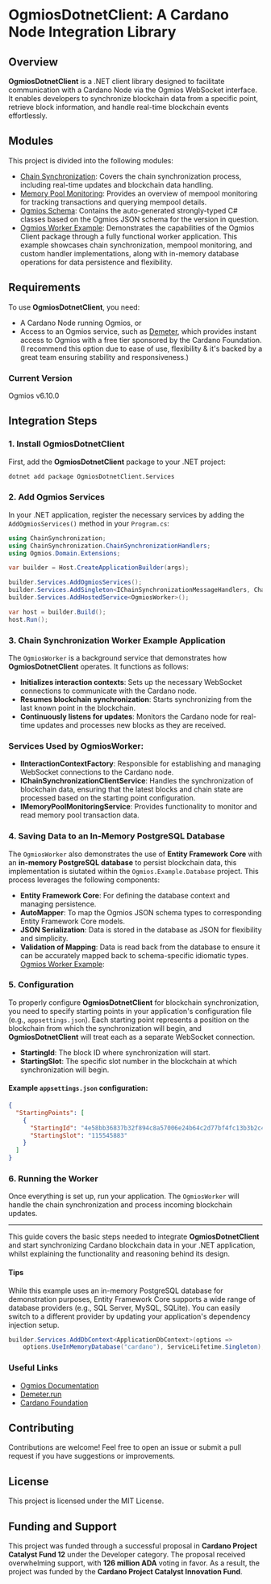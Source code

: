 # OgmiosDotnetClient: A Cardano Node Integration Library

## Overview

**OgmiosDotnetClient** is a .NET client library designed to facilitate communication with a Cardano Node via the Ogmios WebSocket interface. It enables developers to synchronize blockchain data from a specific point, retrieve block information, and handle real-time blockchain events effortlessly.

## Modules

This project is divided into the following modules:

- [Chain Synchronization](src/Ogmios.Services/ChainSynchronization/docs/README.md): Covers the chain synchronization process, including real-time updates and blockchain data handling.
- [Memory Pool Monitoring](src/Ogmios.Services/MemoryPoolMonitoring/docs/README.md): Provides an overview of mempool monitoring for tracking transactions and querying mempool details.
- [Ogmios Schema](src/Ogmios.Schema/docs/README.md): Contains the auto-generated strongly-typed C# classes based on the Ogmios JSON schema for the version in question.
- [Ogmios Worker Example](src/Ogmios.Example.Worker/docs/README.md): Demonstrates the capabilities of the Ogmios Client package through a fully functional worker application. This example showcases chain synchronization, mempool monitoring, and custom handler implementations, along with in-memory database operations for data persistence and flexibility.

## Requirements

To use **OgmiosDotnetClient**, you need:

- A Cardano Node running Ogmios, or
- Access to an Ogmios service, such as [Demeter](https://demeter.run), which provides instant access to Ogmios with a free tier sponsored by the Cardano Foundation. (I recommend this option due to ease of use, flexibility & it's backed by a great team ensuring stability and responsiveness.)

### Current Version

Ogmios v6.10.0

## Integration Steps

### 1. Install OgmiosDotnetClient

First, add the **OgmiosDotnetClient** package to your .NET project:

```bash
dotnet add package OgmiosDotnetClient.Services
```

### 2. Add Ogmios Services

In your .NET application, register the necessary services by adding the `AddOgmiosServices()` method in your `Program.cs`:

```csharp
using ChainSynchronization;
using ChainSynchronization.ChainSynchronizationHandlers;
using Ogmios.Domain.Extensions;

var builder = Host.CreateApplicationBuilder(args);

builder.Services.AddOgmiosServices();
builder.Services.AddSingleton<IChainSynchronizationMessageHandlers, ChainSynchronizationMessageHandlers>();
builder.Services.AddHostedService<OgmiosWorker>();

var host = builder.Build();
host.Run();
```

### 3. Chain Synchronization Worker Example Application

The `OgmiosWorker` is a background service that demonstrates how **OgmiosDotnetClient** operates. It functions as follows:

- **Initializes interaction contexts**: Sets up the necessary WebSocket connections to communicate with the Cardano node.
- **Resumes blockchain synchronization**: Starts synchronizing from the last known point in the blockchain.
- **Continuously listens for updates**: Monitors the Cardano node for real-time updates and processes new blocks as they are received.

### Services Used by OgmiosWorker:

- **IInteractionContextFactory**: Responsible for establishing and managing WebSocket connections to the Cardano node.
- **IChainSynchronizationClientService**: Handles the synchronization of blockchain data, ensuring that the latest blocks and chain state are processed based on the starting point configuration.
- **IMemoryPoolMonitoringService**: Provides functionality to monitor and read memory pool transaction data.

### 4. Saving Data to an In-Memory PostgreSQL Database

The `OgmiosWorker` also demonstrates the use of **Entity Framework Core** with an **in-memory PostgreSQL database** to persist blockchain data, this implementation is siutated within the `Ogmios.Example.Database` project. This process leverages the following components:

- **Entity Framework Core**: For defining the database context and managing persistence.
- **AutoMapper**: To map the Ogmios JSON schema types to corresponding Entity Framework Core models.
- **JSON Serialization**: Data is stored in the database as JSON for flexibility and simplicity.
- **Validation of Mapping**: Data is read back from the database to ensure it can be accurately mapped back to schema-specific idiomatic types.
  [Ogmios Worker Example](src/Ogmios.Example.Worker/docs/README.md):

### 5. Configuration

To properly configure **OgmiosDotnetClient** for blockchain synchronization, you need to specify starting points in your application's configuration file (e.g., `appsettings.json`). Each starting point represents a position on the blockchain from which the synchronization will begin, and **OgmiosDotnetClient** will treat each as a separate WebSocket connection.

- **StartingId**: The block ID where synchronization will start.
- **StartingSlot**: The specific slot number in the blockchain at which synchronization will begin.

#### Example `appsettings.json` configuration:

```json
{
  "StartingPoints": [
    {
      "StartingId": "4e58bb36837b32f894c8a57006e24b64c2d77bf4fc13b3b2c428fee8871e2491",
      "StartingSlot": "115545883"
    }
  ]
}
```

### 6. Running the Worker

Once everything is set up, run your application. The `OgmiosWorker` will handle the chain synchronization and process incoming blockchain updates.

---

This guide covers the basic steps needed to integrate **OgmiosDotnetClient** and start synchronizing Cardano blockchain data in your .NET application, whilst explaining the functionality and reasoning behind its design.

#### Tips

While this example uses an in-memory PostgreSQL database for demonstration purposes, Entity Framework Core supports a wide range of database providers (e.g., SQL Server, MySQL, SQLite). You can easily switch to a different provider by updating your application's dependency injection setup.

```csharp
builder.Services.AddDbContext<ApplicationDbContext>(options =>
    options.UseInMemoryDatabase("cardano"), ServiceLifetime.Singleton);
```

### Useful Links

- [Ogmios Documentation](https://ogmios.dev)
- [Demeter.run](https://demeter.run)
- [Cardano Foundation](https://cardanofoundation.org)

## Contributing

Contributions are welcome! Feel free to open an issue or submit a pull request if you have suggestions or improvements.

## License

This project is licensed under the MIT License.

## Funding and Support

This project was funded through a successful proposal in **Cardano Project Catalyst Fund 12** under the Developer category. The proposal received overwhelming support, with **126 million ADA** voting in favor. As a result, the project was funded by the **Cardano Project Catalyst Innovation Fund**.
